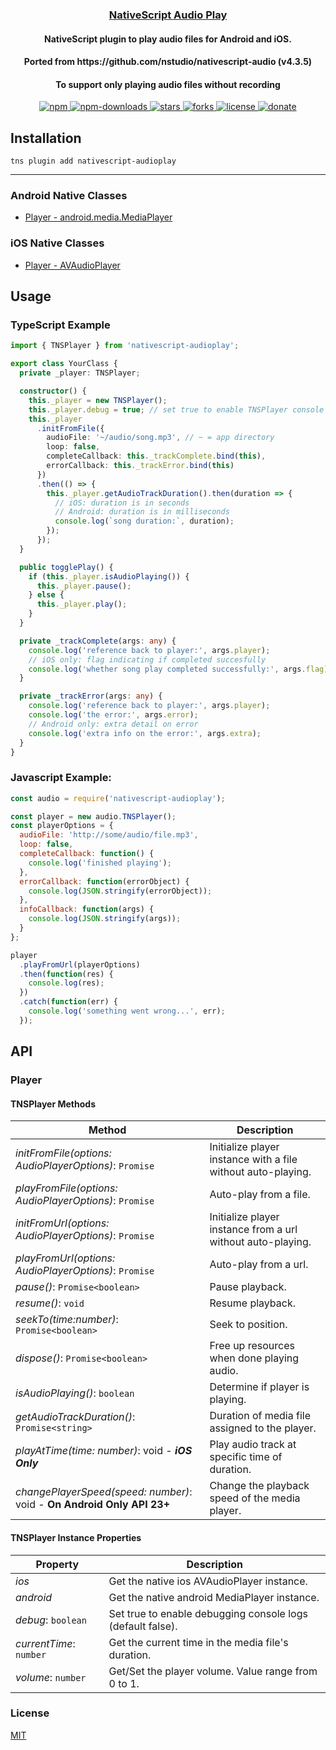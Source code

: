 <a align="center" href="https://www.npmjs.com/package/nativescript-audioplay">
    <h3 align="center">NativeScript Audio Play</h3>
</a>

<h4 align="center">NativeScript plugin to play audio files for Android and iOS.</h4>
<h4 align="center">Ported from https://github.com/nstudio/nativescript-audio (v4.3.5)</h4>
<h4 align="center">To support only playing audio files without recording</h4>

<p align="center">
    <a href="https://www.npmjs.com/package/nativescript-audioplay">
        <img src="https://img.shields.io/npm/v/nativescript-audioplay.svg" alt="npm">
    </a>
    <a href="https://www.npmjs.com/package/nativescript-audioplay">
        <img src="https://img.shields.io/npm/dt/nativescript-audioplay.svg?label=npm%20downloads" alt="npm-downloads">
    </a>
    <a href="https://github.com/nstudio/nativescript-audioplay/stargazers">
        <img src="https://img.shields.io/github/stars/nstudio/nativescript-audioplay.svg" alt="stars">
    </a>
     <a href="https://github.com/nstudio/nativescript-audioplay/network">
        <img src="https://img.shields.io/github/forks/nstudio/nativescript-audioplay.svg" alt="forks">
    </a>
    <a href="https://github.com/nstudio/nativescript-audioplay/blob/master/src/LICENSE.md">
        <img src="https://img.shields.io/github/license/nstudio/nativescript-audioplay.svg" alt="license">
    </a>
    <a href="https://paypal.me/mehyaa">
        <img src="https://img.shields.io/badge/Donate-PayPal-green.svg" alt="donate">
    </a>
</p>


## Installation

`tns plugin add nativescript-audioplay`

---

### Android Native Classes

* [Player - android.media.MediaPlayer](http://developer.android.com/reference/android/media/MediaPlayer.html)

### iOS Native Classes

* [Player - AVAudioPlayer](https://developer.apple.com/library/ios/documentation/AVFoundation/Reference/AVAudioPlayerClassReference/)

## Usage

### TypeScript Example

```typescript
import { TNSPlayer } from 'nativescript-audioplay';

export class YourClass {
  private _player: TNSPlayer;

  constructor() {
    this._player = new TNSPlayer();
    this._player.debug = true; // set true to enable TNSPlayer console logs for debugging.
    this._player
      .initFromFile({
        audioFile: '~/audio/song.mp3', // ~ = app directory
        loop: false,
        completeCallback: this._trackComplete.bind(this),
        errorCallback: this._trackError.bind(this)
      })
      .then(() => {
        this._player.getAudioTrackDuration().then(duration => {
          // iOS: duration is in seconds
          // Android: duration is in milliseconds
          console.log(`song duration:`, duration);
        });
      });
  }

  public togglePlay() {
    if (this._player.isAudioPlaying()) {
      this._player.pause();
    } else {
      this._player.play();
    }
  }

  private _trackComplete(args: any) {
    console.log('reference back to player:', args.player);
    // iOS only: flag indicating if completed succesfully
    console.log('whether song play completed successfully:', args.flag);
  }

  private _trackError(args: any) {
    console.log('reference back to player:', args.player);
    console.log('the error:', args.error);
    // Android only: extra detail on error
    console.log('extra info on the error:', args.extra);
  }
}
```

### Javascript Example:

```javascript
const audio = require('nativescript-audioplay');

const player = new audio.TNSPlayer();
const playerOptions = {
  audioFile: 'http://some/audio/file.mp3',
  loop: false,
  completeCallback: function() {
    console.log('finished playing');
  },
  errorCallback: function(errorObject) {
    console.log(JSON.stringify(errorObject));
  },
  infoCallback: function(args) {
    console.log(JSON.stringify(args));
  }
};

player
  .playFromUrl(playerOptions)
  .then(function(res) {
    console.log(res);
  })
  .catch(function(err) {
    console.log('something went wrong...', err);
  });
```

## API

### Player

#### TNSPlayer Methods

| Method                                                                 | Description                                                  |
| ---------------------------------------------------------------------- | ------------------------------------------------------------ |
| _initFromFile(options: AudioPlayerOptions)_: `Promise`                 | Initialize player instance with a file without auto-playing. |
| _playFromFile(options: AudioPlayerOptions)_: `Promise`                 | Auto-play from a file.                                       |
| _initFromUrl(options: AudioPlayerOptions)_: `Promise`                  | Initialize player instance from a url without auto-playing.  |
| _playFromUrl(options: AudioPlayerOptions)_: `Promise`                  | Auto-play from a url.                                        |
| _pause()_: `Promise<boolean>`                                          | Pause playback.                                              |
| _resume()_: `void`                                                     | Resume playback.                                             |
| _seekTo(time:number)_: `Promise<boolean>`                              | Seek to position.                                            |
| _dispose()_: `Promise<boolean>`                                        | Free up resources when done playing audio.                   |
| _isAudioPlaying()_: `boolean`                                          | Determine if player is playing.                              |
| _getAudioTrackDuration()_: `Promise<string>`                           | Duration of media file assigned to the player.               |
| _playAtTime(time: number)_: void - **_iOS Only_**                      | Play audio track at specific time of duration.               |
| _changePlayerSpeed(speed: number)_: void - **On Android Only API 23+** | Change the playback speed of the media player.               |

#### TNSPlayer Instance Properties

| Property                | Description                                                |
| ----------------------- | ---------------------------------------------------------- |
| _ios_                   | Get the native ios AVAudioPlayer instance.                 |
| _android_               | Get the native android MediaPlayer instance.               |
| _debug_: `boolean`      | Set true to enable debugging console logs (default false). |
| _currentTime_: `number` | Get the current time in the media file's duration.         |
| _volume_: `number`      | Get/Set the player volume. Value range from 0 to 1.        |

### License

[MIT](/LICENSE)
